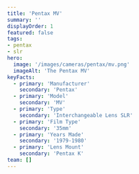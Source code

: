 ```yaml
---
title: 'Pentax MV'
summary: ''
displayOrder: 1
featured: false
tags:
- pentax
- slr
hero:
  image: '/images/cameras/pentax/mv.png'
  imageAlt: 'The Pentax MV'
keyFacts:
  - primary: 'Manufacturer'
    secondary: 'Pentax'
  - primary: 'Model'
    secondary: 'MV'
  - primary: 'Type'
    secondary: 'Interchangeable Lens SLR'
  - primary: 'Film Type'
    secondary: '35mm'
  - primary: 'Years Made'
    secondary: '1979-1980'
  - primary: 'Lens Mount'
    secondary: 'Pentax K'
team: []
---
```

